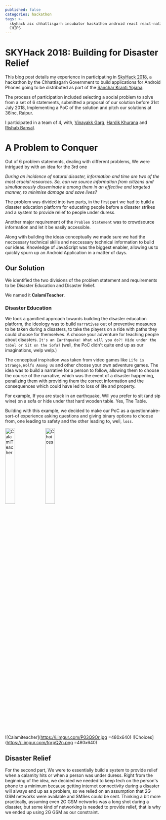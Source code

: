 ```yaml
---
published: false
categories: hackathon
tags: >-
  skyhack aic chhattisgarh incubator hackathon android react react-native SKY
  CHIPS
---
```

# SKYHack 2018: Building for Disaster Relief

This blog post details my experience in participating in [SkyHack 2018](skyhack.36inc.in), a hackathon by the Chhattisgarh Government to build applications for Android Phones going to be distributed as part of the [Sanchar Kranti Yojana](https://navbharattimes.indiatimes.com/business/business-news/micromax-jio-bag-rs-1500-cr-order-from-chhattisgarh-government/articleshow/65830455.cms).

The process of participation included selecting a social problem to solve from a set of 6 statements, submitted a proposal of our solution before 31st July 2018, Implementing a PoC of the solution and pitch our solutions at 36inc, Raipur.

I participated in a team of 4, with, [Vinayakk Garg](https://github.com/vinayakkgarg), [Hardik Khurana](https://github.com/hardik0330) and [Rishab Bansal](https://github.com/rishab-rb).

# A Problem to Conquer

Out of 6 problem statements, dealing with different problems, We were intrigued by with an idea for the 3rd one

_During an incidence of natural disaster, information and time are two of the most crucial resources. So, can we source information from citizens and simultaneously disseminate it among them in an effective and targeted manner, to minimise damage and save lives?_

The problem was divided into two parts, in the first part we had to build a disaster education platform for educating people before a disaster strikes and a system to provide relief to people under duress.

Another major requirement of the `Problem Statement` was to crowdsource information and let it be easily accessible.

Along with building the ideas conceptually we made sure we had the neccessary technical skills and neccessary technical information to build our ideas. Knowledge of JavaScript was the biggest enabler, allowing us to quickly spurn up an Android Application in a matter of days.

## Our Solution

We identified the two divisions of the problem statement and requirements to be Disaster Education and Disaster Relief.

We named it **CalamiTeacher**.

### Disaster Education

We took a gamified approach towards building the disaster education platform, the ideology was to build `narratives` out of preventive measures to be taken during a disasters, to take the players on a ride with paths they could choose for themselves. A choose your adventure for teaching people about disasters. `It's an Earthquake! What will you do?! Hide under the tabel or Sit on the Sofa?` (well, the PoC didn't quite end up as our imaginations, welp welp.)

The conceptual inspiration was taken from video games like `Life is Strange`, `Wolfs Among Us` and other choose your own adventure games.
The idea was to build a narrative for a person to follow, allowing them to choose the course of the narrative, which was the event of a disaster happening, penalizing them with providing them the correct information and the consequences which could have led to loss of life and property.

For example, If you are stuck in an earthquake, Will you prefer to sit (and sip wine) on a sofa or hide under that hard wooden table. Yes, The Table. 

Building with this example, we decided to make our PoC as a questionnaire-sort-of experience asking questions and giving binary options to choose from, one leading to safety and the other leading to, well, `loss`. 

<img data-canonical-src='https://i.imgur.com/P03Q9Or.jpg' width='25%' alt='CalamiTeacher'>
<img data-canonical-src='https://i.imgur.com/fqrpQ2n.png' width='25%' alt='Choices'>

![Calamiteacher](https://i.imgur.com/P03Q9Or.jpg =480x640)
![Choices](https://i.imgur.com/fqrpQ2n.png =480x640)

## Disaster Relief

For the second part, We were to essentially build a system to provide relief when a calamity hits or when a person was under duress. Right from the beginning of the idea, we decided we needed to keep tech on the person's phone to a minimum because getting internet connectivity during a disaster will always end up as a problem, so we relied on an assumption that 2G GSM networks were available and SMSes could be sent. Thinking a bit more practically, assuming even 2G GSM networks was a long shot during a disaster, but some kind of networking is needed to provide relief, that is why we ended up using 2G GSM as our constraint.   
